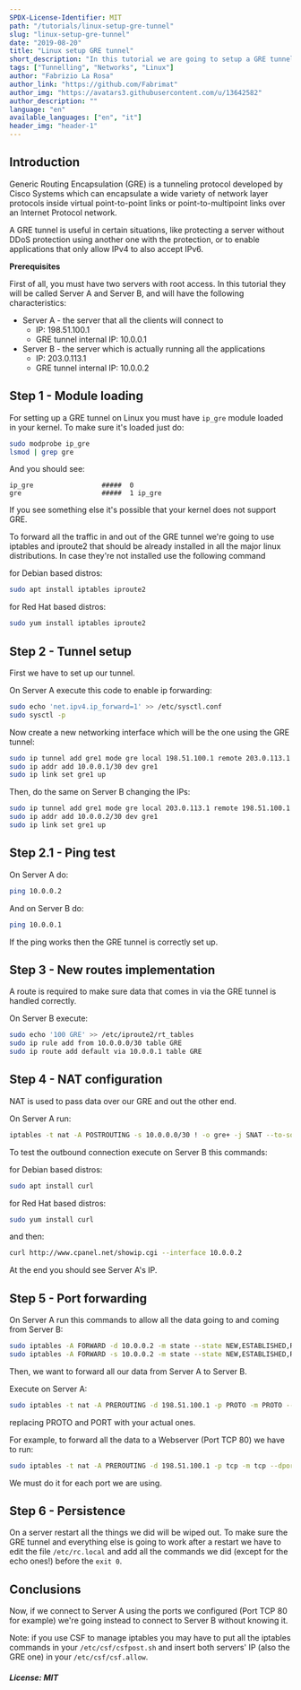 ```yaml
---
SPDX-License-Identifier: MIT
path: "/tutorials/linux-setup-gre-tunnel"
slug: "linux-setup-gre-tunnel"
date: "2019-08-20"
title: "Linux setup GRE tunnel"
short_description: "In this tutorial we are going to setup a GRE tunnel between two Linux servers."
tags: ["Tunnelling", "Networks", "Linux"]
author: "Fabrizio La Rosa"
author_link: "https://github.com/Fabrimat"
author_img: "https://avatars3.githubusercontent.com/u/13642582"
author_description: ""
language: "en"
available_languages: ["en", "it"]
header_img: "header-1"
---
```


## Introduction

Generic Routing Encapsulation (GRE) is a tunneling protocol developed by Cisco Systems which can encapsulate a wide variety of network layer protocols inside virtual point-to-point links or point-to-multipoint links over an Internet Protocol network.

A GRE tunnel is useful in certain situations, like protecting a server without DDoS protection using another one with the protection, or to enable applications that only allow IPv4 to also accept IPv6.

**Prerequisites**

First of all, you must have two servers with root access. In this tutorial they will be called Server A and Server B, and will have the following characteristics:

* Server A - the server that all the clients will connect to
  * IP: 198.51.100.1
  * GRE tunnel internal IP: 10.0.0.1
* Server B - the server which is actually running all the applications
  * IP: 203.0.113.1
  * GRE tunnel internal IP: 10.0.0.2

## Step 1 - Module loading

For setting up a GRE tunnel on Linux you must have `ip_gre` module loaded in your kernel.
To make sure it's loaded just do:

```bash
sudo modprobe ip_gre
lsmod | grep gre
```

And you should see:

```
ip_gre                 #####  0
gre                    #####  1 ip_gre
```

If you see something else it's possible that your kernel does not support GRE.

To forward all the traffic in and out of the GRE tunnel we're going to use iptables and iproute2 that should be already installed in all the major linux distributions.
In case they're not installed use the following command

for Debian based distros:

```bash
sudo apt install iptables iproute2
```

for Red Hat based distros:

```bash
sudo yum install iptables iproute2
```

## Step 2 - Tunnel setup

First we have to set up our tunnel.

On Server A execute this code to enable ip forwarding:

```bash
sudo echo 'net.ipv4.ip_forward=1' >> /etc/sysctl.conf
sudo sysctl -p
```

Now create a new networking interface which will be the one using the GRE tunnel:

```bash
sudo ip tunnel add gre1 mode gre local 198.51.100.1 remote 203.0.113.1 ttl 255
sudo ip addr add 10.0.0.1/30 dev gre1
sudo ip link set gre1 up
```

Then, do the same on Server B changing the IPs:

```bash
sudo ip tunnel add gre1 mode gre local 203.0.113.1 remote 198.51.100.1 ttl 255
sudo ip addr add 10.0.0.2/30 dev gre1
sudo ip link set gre1 up
```

## Step 2.1 - Ping test

On Server A do:

```bash
ping 10.0.0.2
```

And on Server B do:

```bash
ping 10.0.0.1
```

If the ping works then the GRE tunnel is correctly set up.

## Step 3 - New routes implementation

A route is required to make sure data that comes in via the GRE tunnel is handled correctly.

On Server B execute:

```bash
sudo echo '100 GRE' >> /etc/iproute2/rt_tables
sudo ip rule add from 10.0.0.0/30 table GRE
sudo ip route add default via 10.0.0.1 table GRE
```

## Step 4 - NAT configuration 

NAT is used to pass data over our GRE and out the other end.

On Server A run:

```bash
iptables -t nat -A POSTROUTING -s 10.0.0.0/30 ! -o gre+ -j SNAT --to-source 198.51.100.1
```

To test the outbound connection execute on Server B this commands:

for Debian based distros:

```bash
sudo apt install curl
```

for Red Hat based distros:

```bash
sudo yum install curl
```

and then:

```bash
curl http://www.cpanel.net/showip.cgi --interface 10.0.0.2
```

At the end you should see Server A's IP.

## Step 5 - Port forwarding

On Server A run this commands to allow all the data going to and coming from Server B:

```bash
sudo iptables -A FORWARD -d 10.0.0.2 -m state --state NEW,ESTABLISHED,RELATED -j ACCEPT
sudo iptables -A FORWARD -s 10.0.0.2 -m state --state NEW,ESTABLISHED,RELATED -j ACCEPT
```

Then, we want to forward all our data from Server A to Server B.

Execute on Server A:

```bash
sudo iptables -t nat -A PREROUTING -d 198.51.100.1 -p PROTO -m PROTO --dport PORT -j DNAT --to-destination 10.0.0.2
```

replacing PROTO and PORT with your actual ones.

For example, to forward all the data to a Webserver (Port TCP 80) we have to run:

```bash
sudo iptables -t nat -A PREROUTING -d 198.51.100.1 -p tcp -m tcp --dport 80 -j DNAT --to-destination 10.0.0.2
```

We must do it for each port we are using.

## Step 6 - Persistence

On a server restart all the things we did will be wiped out. To make sure the GRE tunnel and everything else is going to work after a restart we have to edit the file `/etc/rc.local` and add all the commands we did (except for the echo ones!) before the `exit 0`.

## Conclusions

Now, if we connect to Server A using the ports we configured (Port TCP 80 for example) we're going instead to connect to Server B without knowing it.

Note: if you use CSF to manage iptables you may have to put all the iptables commands in your `/etc/csf/csfpost.sh` and insert both servers' IP (also the GRE one) in your `/etc/csf/csf.allow`.

##### License: MIT

<!--

Contributor's Certificate of Origin

By making a contribution to this project, I certify that:

(a) The contribution was created in whole or in part by me and I have
    the right to submit it under the license indicated in the file; or

(b) The contribution is based upon previous work that, to the best of my
    knowledge, is covered under an appropriate license and I have the
    right under that license to submit that work with modifications,
    whether created in whole or in part by me, under the same license
    (unless I am permitted to submit under a different license), as
    indicated in the file; or

(c) The contribution was provided directly to me by some other person
    who certified (a), (b) or (c) and I have not modified it.

(d) I understand and agree that this project and the contribution are
    public and that a record of the contribution (including all personal
    information I submit with it, including my sign-off) is maintained
    indefinitely and may be redistributed consistent with this project
    or the license(s) involved.

Signed-off-by: Fabrizio La Rosa lr.fabrizio@gmail.com

-->
